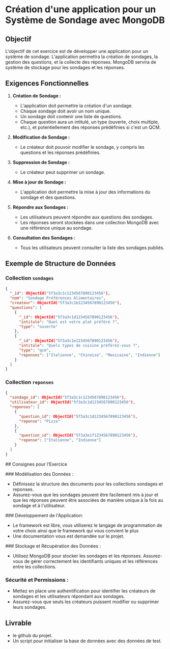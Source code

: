 # Création d'une application pour un Système de Sondage avec MongoDB

## Objectif

L'objectif de cet exercice est de développer une application pour un système de sondage. L'application permettra la création de sondages, la gestion des questions, et la collecte des réponses. MongoDB servira de système de stockage pour les sondages et les réponses.

## Exigences Fonctionnelles

1. **Création de Sondage :**
   - L'application doit permettre la création d'un sondage.
   - Chaque sondage doit avoir un nom unique.
   - Un sondage doit contenir une liste de questions.
   - Chaque question aura un intitulé, un type (ouverte, choix multiple, etc.), et potentiellement des réponses prédéfinies si c'est un QCM.

2. **Modification de Sondage :**
   - Le créateur doit pouvoir modifier le sondage, y compris les questions et les réponses prédéfinies.

3. **Suppression de Sondage :**
   - Le créateur peut supprimer un sondage.

4. **Mise à jour de Sondage :**
   - L'application doit permettre la mise à jour des informations du sondage et des questions.

5. **Répondre aux Sondages :**
   - Les utilisateurs peuvent répondre aux questions des sondages.
   - Les réponses seront stockées dans une collection MongoDB avec une référence unique au sondage.

6. **Consultation des Sondages :**
   - Tous les utilisateurs peuvent consulter la liste des sondages publiés.

## Exemple de Structure de Données

### Collection `sondages`

```json
{
  "_id": ObjectId("5f3a3c1c1234567890123456"),
  "nom": "Sondage Préférences Alimentaires",
  "createur": ObjectId("5f3a3c1b1234567890123456"),
  "questions": [
    {
      "_id": ObjectId("5f3a3c1d1234567890123456"),
      "intitule": "Quel est votre plat préféré ?",
      "type": "ouverte"
    },
    {
      "_id": ObjectId("5f3a3c1e1234567890123456"),
      "intitule": "Quels types de cuisine préférez-vous ?",
      "type": "qcm",
      "reponses": ["Italienne", "Chinoise", "Mexicaine", "Indienne"]
    }
  ]
}
```

### Collection `reponses`

```json
{
  "sondage_id": ObjectId("5f3a3c1c1234567890123456"),
  "utilisateur_id": ObjectId("5f3a3c1d1234567890123456"),
  "reponses": [
    {
      "question_id": ObjectId("5f3a3c1d1234567890123456"),
      "reponse": "Pizza"
    },
    {
      "question_id": ObjectId("5f3a3e1f1234567890123456"),
      "reponse": ["Italienne", "Indienne"]
    }
  ]
}
```

## Consignes pour l'Exercice

### Modélisation des Données :

- Définissez la structure des documents pour les collections sondages et reponses.
- Assurez-vous que les sondages peuvent être facilement mis à jour et que les réponses peuvent être associées de manière unique à la fois au sondage et à l'utilisateur.

### Développement de l'Application:

- Le framework est libre, vous utiliserez le langage de programmation de votre choix ainsi que le framework qui vous convient le plus
- Une documentation vous est demandée sur le projet.

### Stockage et Récupération des Données :

- Utilisez MongoDB pour stocker les sondages et les réponses.
Assurez-vous de gérer correctement les identifiants uniques et les références entre les collections.

### Sécurité et Permissions :

- Mettez en place une authentification pour identifier les créateurs de sondages et les utilisateurs répondant aux sondages.
- Assurez-vous que seuls les créateurs puissent modifier ou supprimer leurs sondages.

## Livrable

- le github du projet.
- Un script pour initialiser la base de données avec des données de test.
